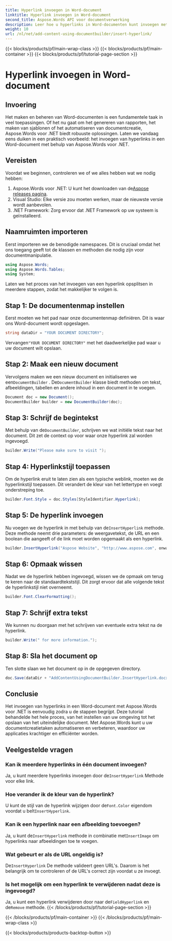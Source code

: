 ```yaml
---
title: Hyperlink invoegen in Word-document
linktitle: Hyperlink invoegen in Word-document
second_title: Aspose.Words API voor documentverwerking
description: Leer hoe u hyperlinks in Word-documenten kunt invoegen met Aspose.Words voor .NET met onze stapsgewijze handleiding. Perfect voor het automatiseren van uw documentcreatietaken.
weight: 10
url: /nl/net/add-content-using-documentbuilder/insert-hyperlink/
---
```


{{< blocks/products/pf/main-wrap-class >}}
{{< blocks/products/pf/main-container >}}
{{< blocks/products/pf/tutorial-page-section >}}

# Hyperlink invoegen in Word-document

## Invoering

Het maken en beheren van Word-documenten is een fundamentele taak in veel toepassingen. Of het nu gaat om het genereren van rapporten, het maken van sjablonen of het automatiseren van documentcreatie, Aspose.Words voor .NET biedt robuuste oplossingen. Laten we vandaag eens duiken in een praktisch voorbeeld: het invoegen van hyperlinks in een Word-document met behulp van Aspose.Words voor .NET.

## Vereisten

Voordat we beginnen, controleren we of we alles hebben wat we nodig hebben:

1.  Aspose.Words voor .NET: U kunt het downloaden van de[Aspose releases pagina](https://releases.aspose.com/words/net/).
2. Visual Studio: Elke versie zou moeten werken, maar de nieuwste versie wordt aanbevolen.
3. .NET Framework: Zorg ervoor dat .NET Framework op uw systeem is geïnstalleerd.

## Naamruimten importeren

Eerst importeren we de benodigde namespaces. Dit is cruciaal omdat het ons toegang geeft tot de klassen en methoden die nodig zijn voor documentmanipulatie.

```csharp
using Aspose.Words;
using Aspose.Words.Tables;
using System;
```

Laten we het proces van het invoegen van een hyperlink opsplitsen in meerdere stappen, zodat het makkelijker te volgen is.

## Stap 1: De documentenmap instellen

Eerst moeten we het pad naar onze documentenmap definiëren. Dit is waar ons Word-document wordt opgeslagen.

```csharp
string dataDir = "YOUR DOCUMENT DIRECTORY";
```

 Vervangen`"YOUR DOCUMENT DIRECTORY"` met het daadwerkelijke pad waar u uw document wilt opslaan.

## Stap 2: Maak een nieuw document

 Vervolgens maken we een nieuw document en initialiseren we een`DocumentBuilder` . De`DocumentBuilder` klasse biedt methoden om tekst, afbeeldingen, tabellen en andere inhoud in een document in te voegen.

```csharp
Document doc = new Document();
DocumentBuilder builder = new DocumentBuilder(doc);
```

## Stap 3: Schrijf de begintekst

 Met behulp van de`DocumentBuilder`, schrijven we wat initiële tekst naar het document. Dit zet de context op voor waar onze hyperlink zal worden ingevoegd.

```csharp
builder.Write("Please make sure to visit ");
```

## Stap 4: Hyperlinkstijl toepassen

Om de hyperlink eruit te laten zien als een typische weblink, moeten we de hyperlinkstijl toepassen. Dit verandert de kleur van het lettertype en voegt onderstreping toe.

```csharp
builder.Font.Style = doc.Styles[StyleIdentifier.Hyperlink];
```

## Stap 5: De hyperlink invoegen

 Nu voegen we de hyperlink in met behulp van de`InsertHyperlink` methode. Deze methode neemt drie parameters: de weergavetekst, de URL en een boolean die aangeeft of de link moet worden opgemaakt als een hyperlink.

```csharp
builder.InsertHyperlink("Aspose Website", "http://www.aspose.com", onwaar);
```

## Stap 6: Opmaak wissen

Nadat we de hyperlink hebben ingevoegd, wissen we de opmaak om terug te keren naar de standaardtekststijl. Dit zorgt ervoor dat alle volgende tekst de hyperlinkstijl niet overneemt.

```csharp
builder.Font.ClearFormatting();
```

## Stap 7: Schrijf extra tekst

We kunnen nu doorgaan met het schrijven van eventuele extra tekst na de hyperlink.

```csharp
builder.Write(" for more information.");
```

## Stap 8: Sla het document op

Ten slotte slaan we het document op in de opgegeven directory.

```csharp
doc.Save(dataDir + "AddContentUsingDocumentBuilder.InsertHyperlink.docx");
```

## Conclusie

Het invoegen van hyperlinks in een Word-document met Aspose.Words voor .NET is eenvoudig zodra u de stappen begrijpt. Deze tutorial behandelde het hele proces, van het instellen van uw omgeving tot het opslaan van het uiteindelijke document. Met Aspose.Words kunt u uw documentcreatietaken automatiseren en verbeteren, waardoor uw applicaties krachtiger en efficiënter worden.

## Veelgestelde vragen

### Kan ik meerdere hyperlinks in één document invoegen?

 Ja, u kunt meerdere hyperlinks invoegen door de`InsertHyperlink` Methode voor elke link.

### Hoe verander ik de kleur van de hyperlink?

 U kunt de stijl van de hyperlink wijzigen door de`Font.Color` eigendom voordat u belt`InsertHyperlink`.

### Kan ik een hyperlink naar een afbeelding toevoegen?

 Ja, u kunt de`InsertHyperlink` methode in combinatie met`InsertImage` om hyperlinks naar afbeeldingen toe te voegen.

### Wat gebeurt er als de URL ongeldig is?

 De`InsertHyperlink` De methode valideert geen URL's. Daarom is het belangrijk om te controleren of de URL's correct zijn voordat u ze invoegt.

### Is het mogelijk om een hyperlink te verwijderen nadat deze is ingevoegd?

 Ja, u kunt een hyperlink verwijderen door naar de`FieldHyperlink` en de`Remove` methode.
{{< /blocks/products/pf/tutorial-page-section >}}

{{< /blocks/products/pf/main-container >}}
{{< /blocks/products/pf/main-wrap-class >}}

{{< blocks/products/products-backtop-button >}}
